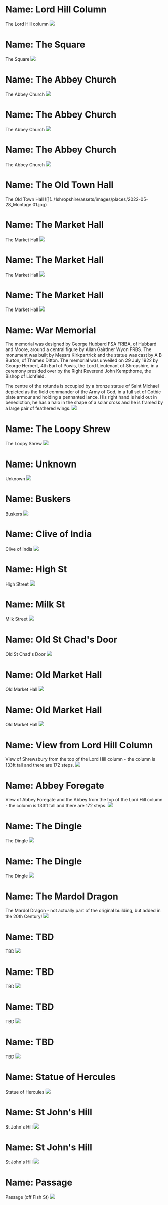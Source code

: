 # Name: Lord Hill Column

The Lord Hill column
![](../1shropshire/assets/images/places/2022-11-20_09_30_23_DSC_5373.jpg)

# Name: The Square

The Square
![](../1shropshire/assets/images/places/2022-11-06_10_43_33_DSC_5218_HDR.jpg)

# Name: The Abbey Church

The Abbey Church
![](../1shropshire/assets/images/places/2022-11-20_09_41_45_DSC_5383.jpg)

# Name: The Abbey Church

The Abbey Church
![](../1shropshire/assets/images/places/2022-11-05_11_45_07_DSC_5089.jpg)

# Name: The Abbey Church

The Abbey Church
![](../1shropshire/assets/images/places/2022-11-05_11_46_21_DSC_5091.jpg)

# Name: The Old Town Hall

The Old Town Hall
![](../1shropshire/assets/images/places/2022-05-28_Montage 01.jpg)

# Name: The Market Hall

The Market Hall
![](../1shropshire/assets/images/places/2022-05-28_12_26_39_DSC_2235.jpg)

# Name: The Market Hall

The Market Hall
![](../1shropshire/assets/images/places/2022-05-28_12_25_48_DSC_2234.jpg)

# Name: The Market Hall

The Market Hall
![](../1shropshire/assets/images/places/2022-05-28_12_24_24_DSC_2230.jpg)

# Name: War Memorial

The memorial was designed by George Hubbard FSA FRIBA, of Hubbard and Moore, around a central figure by Allan Gairdner Wyon FRBS. The monument was built by Messrs Kirkpartrick and the statue was cast by A B Burton, of Thames Ditton. The memorial was unveiled on 29 July 1922 by George Herbert, 4th Earl of Powis, the Lord Lieutenant of Shropshire, in a ceremony presided over by the Right Reverend John Kempthorne, the Bishop of Lichfield.

The centre of the rotunda is occupied by a bronze statue of Saint Michael depicted as the field commander of the Army of God, in a full set of Gothic plate armour and holding a pennanted lance. His right hand is held out in benediction, he has a halo in the shape of a solar cross and he is framed by a large pair of feathered wings.
![](../1shropshire/assets/images/places/2022-10-16_09_11_59_DSC_4926.jpg)

# Name: The Loopy Shrew

The Loopy Shrew
![](../1shropshire/assets/images/places/2022-05-28_11_17_01_DSC_2167.jpg)

# Name: Unknown

Unknown
![](../1shropshire/assets/images/places/2022-05-28_11_13_17_DSC_2164.jpg)

# Name: Buskers

Buskers
![](../1shropshire/assets/images/places/2022-05-28_11_03_06_DSC_2150.jpg)

# Name: Clive of India

Clive of India
![](../1shropshire/assets/images/places/2022-05-28_10_57_22_DSC_2132.jpg)

# Name: High St

High Street
![](../1shropshire/assets/images/places/2022-05-28_10_43_44_DSC_2093.jpg)

# Name: Milk St

Milk Street
![](../1shropshire/assets/images/places/2022-05-28_10_27_37_DSC_2073_HDR.jpg)

# Name: Old St Chad's Door

Old St Chad's Door
![](../1shropshire/assets/images/places/2022-05-28_10_22_46_DSC_2068.jpg)

# Name: Old Market Hall

Old Market Hall
![](../1shropshire/assets/images/places/2022-03-12_11_27_37_DSC_0437.jpg)

# Name: Old Market Hall

Old Market Hall
![](../1shropshire/assets/images/places/2022-03-12_11_32_01_DSC_0448.jpg)

# Name: View from Lord Hill Column

View of Shrewsbury from the top of the Lord Hill column - the column is 133ft tall and there are 172 steps.
![](../1shropshire/assets/images/places/2018-07-14_10_21_34_DSC_2749.jpg)

# Name: Abbey Foregate

View of Abbey Foregate and the Abbey from the top of the Lord Hill column - the column is 133ft tall and there are 172 steps.
![](../1shropshire/assets/images/places/2018-07-14_10_16_06_DSC_2737.jpg)

# Name: The Dingle

The Dingle
![](../1shropshire/assets/images/places/2019-03-31_12_16_11_DSC_3818.jpg)

# Name: The Dingle

The Dingle
![](../1shropshire/assets/images/places/2019-03-31_12_18_17_DSC_3820.jpg)

# Name: The Mardol Dragon

The Mardol Dragon - not actually part of the original building, but added in the 20th Century!
![](../1shropshire/assets/images/places/2019-06-15_16_00_48_DSC02196.jpg)

# Name: TBD

TBD
![](../1shropshire/assets/images/places/2019-10-04_13_26_29_DSC_0052.jpg)

# Name: TBD

TBD
![](../1shropshire/assets/images/places/2019-10-04_13_26_29_DSC_0064.jpg)

# Name: TBD

TBD
![](../1shropshire/assets/images/places/2019-10-04_13_26_29_DSC_0079.jpg)

# Name: TBD

TBD
![](../1shropshire/assets/images/places/2019-10-04_13_26_29_DSC_0091.jpg)

# Name: Statue of Hercules

Statue of Hercules
![](../1shropshire/assets/images/places/2019-10-04_13_26_29_DSC_0100.jpg)

# Name: St John's Hill

St John's Hill
![](../1shropshire/assets/images/places/2019-10-04_13_26_29_DSC_0113.jpg)

# Name: St John's Hill

St John's Hill
![](../1shropshire/assets/images/places/2022-10-16_09_08_10_DSC_4917_HDR.jpg)

# Name: Passage

Passage (off Fish St)
![](../1shropshire/assets/images/places/2022-11-20_10_39_21_DSC_5460_HDR.jpg)
